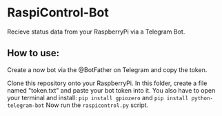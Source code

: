 # RaspiControl-Bot
Recieve status data from your RaspberryPi via a Telegram Bot.

## How to use:

Create a now bot via the @BotFather on Telegram and copy the token.

Clone this repository onto your RaspberryPi.
In this folder, create a file named "token.txt" and paste your bot token into it.
You also have  to open your terminal and install:
`pip install gpiozero`  and `pip install python-telegram-bot`
Now run the `raspicontrol.py` script.